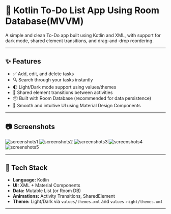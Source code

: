# 📝 Kotlin To-Do List App Using Room Database(MVVM)

A simple and clean To-Do app built using Kotlin and XML, with support for dark mode, shared element transitions, and drag-and-drop reordering.

---

## ✨ Features

- ✅ Add, edit, and delete tasks
- 🔍 Search through your tasks instantly
- 🌓 Light/Dark mode support using values/themes
- 🎯 Shared element transitions between activities
- 📦 Built with Room Database (recommended for data persistence)
- 🧠 Smooth and intuitive UI using Material Design Components

---

## 📷 Screenshots

![screenshots1](https://github.com/Saurabh6255/Offline-TodoApp/blob/07da175c7f3498cd44e249689ba2b6585a793313/Screenshot_20250417_144952.png)
![screenshots2](https://github.com/Saurabh6255/Offline-TodoApp/blob/06b90e3e9284f15ffb018b2d101be76003f1c488/Screenshot_20250417_145110.png)
![screenshots3](https://github.com/Saurabh6255/Offline-TodoApp/blob/06b90e3e9284f15ffb018b2d101be76003f1c488/Screenshot_20250417_145135.png)
![screenshots4](https://github.com/Saurabh6255/Offline-TodoApp/blob/06b90e3e9284f15ffb018b2d101be76003f1c488/Screenshot_20250417_145203.png)
![screenshots5](https://github.com/Saurabh6255/Offline-TodoApp/blob/06b90e3e9284f15ffb018b2d101be76003f1c488/Screenshot_20250417_145224.png)


---

## 🔧 Tech Stack

- **Language:** Kotlin
- **UI:** XML + Material Components
- **Data:** Mutable List (or Room DB)
- **Animations:** Activity Transitions, SharedElement
- **Theme:** Light/Dark via `values/themes.xml` and `values-night/themes.xml`

---


